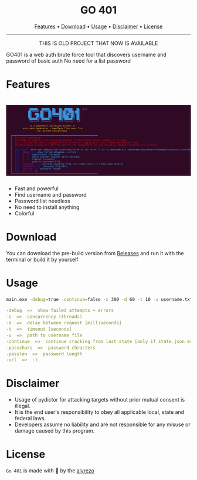 <h1 align="center">
  GO 401
  <br>
</h1>

<p align="center">
  <a href="#features">Features</a> •
  <a href="#download">Download</a> •
  <a href="#usage">Usage</a> •
  <a href="#disclaimer">Disclaimer</a> •
  <a href="#license">License</a>
</p>

---
<p align="center">
    THIS IS OLD PROJECT THAT NOW IS AVAILABLE
</p>
GO401 is a web auth brute force tool that discovers username and password of basic auth No need for a list password

# Features

<h1 align="left">
  <img src="static/go401.jpg" alt="Find BBP" width="700px"></a>
  <br>
</h1>

- Fast and powerful
- Find username and password
- Password list needless
- No need to install anything
- Colorful

# Download

You can download the pre-build version from [Releases](https://github.com/alyrezo/Go401/releases) and run it with the terminal or build it by yourself

# Usage

```sh
main.exe -debug=true -continue=false -c 300 -d 60 -t 10 -u username.txt -passchars=abcdefghijklmnopqrstuvwxyz0123456789 -passlen=8 -url http://127.0.0.1:9903/form
```
```yaml
-debug  =>  show failed attempts + errors
-c  =>  concurrency (threads)
-d  =>  delay between request [milliseconds]
-t  =>  timeout [seconds]
-u  =>  path to username file
-continue  =>  continue cracking from last state [only if state.json exists]
-passchars  =>  password chracters
-passlen  =>  password length
-url  =>  :)
```

# Disclaimer

- Usage of pydictor for attacking targets without prior mutual consent is illegal.
- It is the end user's responsibility to obey all applicable local, state and federal laws.
- Developers assume no liability and are not responsible for any misuse or damage caused by this program.

# License
`Go 401` is made with 💚 by the [alyrezo](https://Twitter.com/alyrezo)
